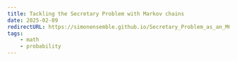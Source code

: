 ```yaml
---
title: Tackling the Secretary Problem with Markov chains
date: 2025-02-09
redirectURL: https://simonensemble.github.io/Secretary_Problem_as_an_MC.pdf
tags: 
    - math
    - probability 
---
```


